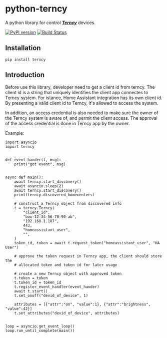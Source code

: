 # python-terncy
A python library for control ***[Terncy](https://www.terncy.com/)*** devices.

[![PyPI version](https://badge.fury.io/py/terncy.svg)](https://badge.fury.io/py/terncy) [![Build Status](https://travis-ci.org/rxwen/python-terncy.svg?branch=master)](https://travis-ci.org/rxwen/python-terncy)

## Installation

    pip install terncy

## Introduction

Before use this library, developer need to get a client id from terncy. The client id is a string that uniquely identifies the client app connectes to Terncy system. For istance, Home Assistant integration has its own client id. By presenting a valid client id to Terncy, it's allowed to access the system.

In addition, an access credential is also needed to make sure the owner of the Terncy system is aware of, and permit the client access. The approval of the access credential is done in Terncy app by the owner.


Example:

```
import asyncio
import terncy


def event_hander(t, msg):
    print("got event", msg)


async def main():
    await terncy.start_discovery()
    await asyncio.sleep(2)
    await terncy.start_discovery()
    print(terncy.discovered_homecenters)

    # construct a Terncy object from discovered info
    t = terncy.Terncy(
        "client_id",
        "box-12-34-56-78-90-ab",
        "192.168.1.187",
        443,
        "homeassistant_user",
        "",
    )
    token_id, token = await t.request_token("homeassistant_user", "HA User")

    # approve the token request in Terncy app, the client should store the
    # allocated token and token id for later usage
    
    # create a new Terncy object with approved token
    t.token = token
    t.token_id = token_id
    t.register_event_handler(event_hander)
    await t.start()
    t.set_onoff("devid_of_device", 1)

    attributes = [{"attr":"on", "value":1}, {"attr":"brightness", "value":42}]
    t.set_attributes("devid_of_device", attributes) 


loop = asyncio.get_event_loop()
loop.run_until_complete(main())

```
